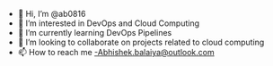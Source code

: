 - 👋 Hi, I’m @ab0816
- 👀 I’m interested in DevOps and Cloud Computing
- 🌱 I’m currently learning DevOps Pipelines
- 💞️ I’m looking to collaborate on projects related to cloud computing
- 📫 How to reach me -Abhishek.balaiya@outlook.com
<!---
ab0816/ab0816 is a ✨ special ✨ repository because its `README.md` (this file) appears on your GitHub profile.
You can click the Preview link to take a look at your changes.
--->
